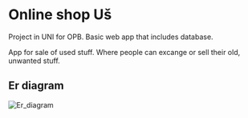 # Online shop Uš

Project in UNI for OPB. Basic web app that includes database.

App for sale of used stuff. Where people can excange or sell their old, unwanted stuff.


## Er diagram

![Er_diagram](https://user-images.githubusercontent.com/49913061/230337804-583c7b6e-10e8-4407-a0a7-3e927486ab98.jpg)
